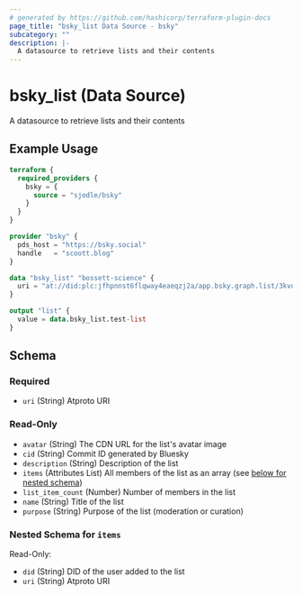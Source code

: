 ```yaml
---
# generated by https://github.com/hashicorp/terraform-plugin-docs
page_title: "bsky_list Data Source - bsky"
subcategory: ""
description: |-
  A datasource to retrieve lists and their contents
---
```


# bsky_list (Data Source)

A datasource to retrieve lists and their contents

## Example Usage

```terraform
terraform {
  required_providers {
    bsky = {
      source = "sjodle/bsky"
    }
  }
}

provider "bsky" {
  pds_host = "https://bsky.social"
  handle   = "scoott.blog"
}

data "bsky_list" "bossett-science" {
  uri = "at://did:plc:jfhpnnst6flqway4eaeqzj2a/app.bsky.graph.list/3kvu7ygdzxr24"
}

output "list" {
  value = data.bsky_list.test-list
}
```

<!-- schema generated by tfplugindocs -->
## Schema

### Required

- `uri` (String) Atproto URI

### Read-Only

- `avatar` (String) The CDN URL for the list's avatar image
- `cid` (String) Commit ID generated by Bluesky
- `description` (String) Description of the list
- `items` (Attributes List) All members of the list as an array (see [below for nested schema](#nestedatt--items))
- `list_item_count` (Number) Number of members in the list
- `name` (String) Title of the list
- `purpose` (String) Purpose of the list (moderation or curation)

<a id="nestedatt--items"></a>
### Nested Schema for `items`

Read-Only:

- `did` (String) DID of the user added to the list
- `uri` (String) Atproto URI
